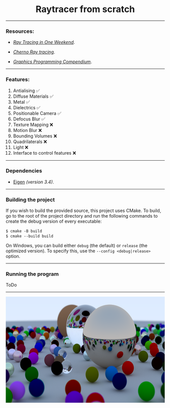 <h1 style="text-align: center;">Raytracer from scratch</h1> 

---------------------------------------------------------------------------------------------------

### Resources: 

* [_Ray Tracing in One Weekend_](https://raytracing.github.io/books/RayTracingInOneWeekend.html).

* [_Cherno Ray tracing_](https://www.youtube.com/watch?v=gfW1Fhd9u9Q&list=PLlrATfBNZ98edc5GshdBtREv5asFW3yXl).

* [_Graphics Programming Compendium_](https://graphicscompendium.com/index.html).
---------------------------------------------------------------------------------------------------
### Features: 
1. Antialising :white_check_mark:
2. Diffuse Materials :white_check_mark:
3. Metal :white_check_mark:
4. Dielectrics :white_check_mark:
5. Positionable Camera :white_check_mark:
6. Defocus Blur :white_check_mark:
7. Texture Mapping :x:
8. Motion Blur :x:
9. Bounding Volumes :x:
10. Quadrilaterals :x:
11. Light :x:
12. Interface to control features :x:

----------------------------------------------------------------------------------------------------
### Dependencies
* [Eigen](https://eigen.tuxfamily.org/dox/index.html) _(version 3.4)_.

----------------------------------------------------------------------------------------------------
### Building the project
 If you wish to build the provided source, this project uses CMake. To build, go to the root of the project directory and run the following commands to create the debug version of every executable:

    $ cmake -B build
    $ cmake --build build

On Windows, you can build either `debug` (the default) or `release` (the optimized version). To specify this, use the `--config <debug|release>` option.

----------------------------------------------------------------------------------------------------
### Running the program

ToDo

 ----------------------------------------------------------------------------------------------------
 <p align="center">
 <img center src="images/Render_Final_Scene_1200_spp500_d50.png" width=600 height=337/> 
 </p>
